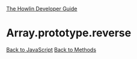 [The Howlin Developer Guide](/index.md)



Array.prototype.reverse
=======================

[Back to JavaScript](../index.md)
[Back to Methods](../methods.md)



